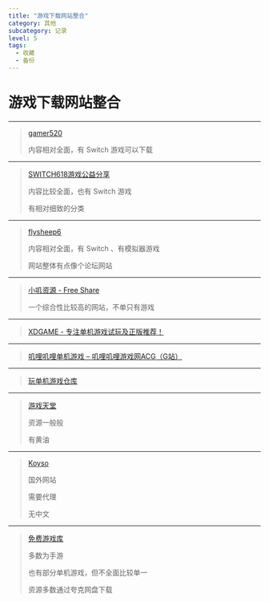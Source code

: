 ```yaml
---
title: "游戏下载网站整合"
category: 其他
subcategory: 记录
level: 5
tags:
  - 收藏
  - 备份
---
```


# 游戏下载网站整合

---

> [gamer520](https://www.gamer520.com/pcgame?cao_type=1)
> 
> 内容相对全面，有 Switch 游戏可以下载

---

> [SWITCH618游戏公益分享](https://www.switch618.com/pcgames)
> 
> 内容比较全面，也有 Switch 游戏
> 
> 有相对细致的分类

---

> [flysheep6](https://www.flysheep6.com/archives/7579)
>
> 内容相对全面，有 Switch 、有模拟器游戏
>
> 网站整体有点像个论坛网站

---

> [小叽资源 - Free Share](https://steamzg.com/)
> 
> 一个综合性比较高的网站，不单只有游戏

---

> [XDGAME - 专注单机游戏试玩及正版推荐！](https://www.xdgame.com/)

---

> [叽哩叽哩单机游戏 – 叽哩叽哩游戏网ACG（G站）](https://www.jiligamefun.com/category/game/jiligame)

---

> [玩单机游戏仓库](https://playdanji.com/games/kapai)

---

> [游戏天堂](https://www.zzzzz688.com)
> 
> 资源一般般
> 
> 有黄油

---

> [Koyso](https://koyso.com/)
> 
> 国外网站
> 
> 需要代理
> 
> 无中文

---

> [免费游戏库](https://vlink.cc/yuzho)
> 
> 多数为手游
> 
> 也有部分单机游戏，但不全面比较单一
> 
> 资源多数通过夸克网盘下载

